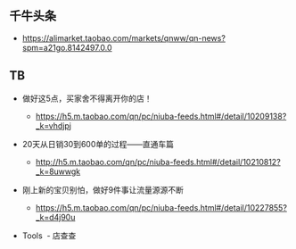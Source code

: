 ## 千牛头条
- https://alimarket.taobao.com/markets/qnww/qn-news?spm=a21go.8142497.0.0
## TB
- 做好这5点，买家舍不得离开你的店！
  - https://h5.m.taobao.com/qn/pc/niuba-feeds.html#/detail/10209138?_k=vhdjpj
  
- 20天从日销30到600单的过程——直通车篇
  - http://h5.m.taobao.com/qn/pc/niuba-feeds.html#/detail/10210812?_k=8uwwgk

- 刚上新的宝贝别怕，做好9件事让流量源源不断
  - https://h5.m.taobao.com/qn/pc/niuba-feeds.html#/detail/10227855?_k=d4j90u

- Tools
  - 店查查
